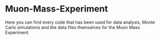 # Muon-Mass-Experiment
Here you can find every code that has been used for data analysis, Monte Carlo simulations and the data files themselves for the Muon Mass Experiment.
